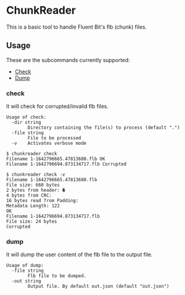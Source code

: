 # ChunkReader

This is a basic tool to handle Fluent Bit's flb (chunk) files.


## Usage

These are the subcommands currently supported:

* [Check](#check)
* [Dump](#dump)

### check

It will check for corrupted/invalid flb files.

```shell
Usage of check:
  -dir string
        Directory containing the file(s) to process (default ".")
  -file string
        File to be processed
  -v    Activates verbose mode
```

```shell
$ chunkreader check
Filename 1-1642796665.47813680.flb OK
Filename 1-1642796694.873134717.flb Corrupted
```
```shell
$ chunkreader check -v    
Filename 1-1642796665.47813680.flb 
File size: 660 bytes
2 bytes from header: �
4 bytes from CRC: 
16 bytes read from Padding: 
Metadata Length: 122
OK
Filename 1-1642796694.873134717.flb 
File size: 24 bytes
Corrupted
```

### dump

It will dump the user content of the flb file to the output file.

```shell
Usage of dump:
  -file string
        Flb file to be dumped.
  -out string
        Output file. By default out.json (default "out.json")

```
